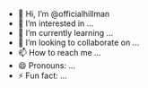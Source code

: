 - 👋 Hi, I’m @officialhillman
- 👀 I’m interested in ...
- 🌱 I’m currently learning ...
- 💞️ I’m looking to collaborate on ...
- 📫 How to reach me ...
- 😄 Pronouns: ...
- ⚡ Fun fact: ...

<!---
Teammelany/Teammelany is a ✨ special ✨ repository because its `README.md` (this file) appears on your GitHub profile.
You can click the Preview link to take a look at your changes.
--->
